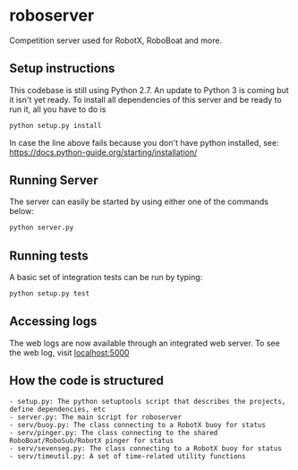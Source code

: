 # roboserver
Competition server used for RobotX, RoboBoat and more.

Setup instructions
------------------
This codebase is still using Python 2.7. An update to Python 3 is coming but it isn't yet ready.
To install all dependencies of this server and be ready to run it, all you have to do is
``` sh
python setup.py install
```
In case the line above fails because you don't have python installed, see: <https://docs.python-guide.org/starting/installation/>


Running Server
------------------
The server can easily be started by using either one of the commands below:
``` sh
python server.py
```

Running tests
------------------
A basic set of integration tests can be run by typing:
``` sh
python setup.py test
```  


Accessing logs
------------------
The web logs are now available through an integrated web server. To see the web log, visit [localhost:5000](localhost:5000)


How the code is structured
------------------
```
- setup.py: The python setuptools script that describes the projects, define dependencies, etc
- server.py: The main script for roboserver
- serv/buoy.py: The class connecting to a RobotX buoy for status
- serv/pinger.py: The class connecting to the shared RoboBoat/RoboSub/RobotX pinger for status
- serv/sevenseg.py: The class connecting to a RobotX buoy for status
- serv/timeutil.py: A set of time-related utility functions
```